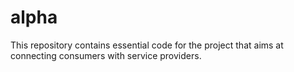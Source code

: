 # alpha
This repository contains essential code for the project that aims at connecting consumers with service providers.
